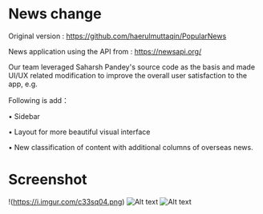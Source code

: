 # News change
Original version : https://github.com/haerulmuttaqin/PopularNews

News application using the API from : https://newsapi.org/

Our team leveraged Saharsh Pandey's source code as the basis and made UI/UX related modification to improve the overall user satisfaction to the app, e.g.

Following is add：

• Sidebar

• Layout for more beautiful visual interface

• New classification of content with additional columns of overseas news.

# Screenshot
!(https://i.imgur.com/c33sq04.png)
![Alt text](https://i.imgur.com/nVazuRG.png "News API(photo 2)")
![Alt text](https://i.imgur.com/JPADnPl.png "News API(photo 3)")

